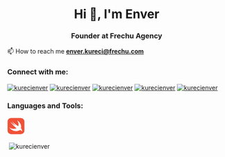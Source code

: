 <h1 align="center">Hi 👋, I'm Enver</h1>
<h3 align="center">Founder at Frechu Agency</h3>

📫 How to reach me **enver.kureci@frechu.com**

<h3 align="left">Connect with me:</h3>
<p align="left">
<a href="https://linkedin.com/in/kurecienver" target="blank"><img align="center" src="https://raw.githubusercontent.com/rahuldkjain/github-profile-readme-generator/master/src/images/icons/Social/linked-in-alt.svg" alt="kurecienver" height="30" width="40" /></a>
<a href="https://fb.com/kurecienver" target="blank"><img align="center" src="https://raw.githubusercontent.com/rahuldkjain/github-profile-readme-generator/master/src/images/icons/Social/facebook.svg" alt="kurecienver" height="30" width="40" /></a>
<a href="https://instagram.com/kurecienver" target="blank"><img align="center" src="https://raw.githubusercontent.com/rahuldkjain/github-profile-readme-generator/master/src/images/icons/Social/instagram.svg" alt="kurecienver" height="30" width="40" /></a>
<a href="https://dribbble.com/kurecienver" target="blank"><img align="center" src="https://raw.githubusercontent.com/rahuldkjain/github-profile-readme-generator/master/src/images/icons/Social/dribbble.svg" alt="kurecienver" height="30" width="40" /></a>
<a href="https://www.behance.net/kurecienver" target="blank"><img align="center" src="https://raw.githubusercontent.com/rahuldkjain/github-profile-readme-generator/master/src/images/icons/Social/behance.svg" alt="kurecienver" height="30" width="40" /></a>
</p>

<h3 align="left">Languages and Tools:</h3>
<p align="left"> <a href="https://developer.apple.com/swift/" target="_blank" rel="noreferrer"> <img src="https://raw.githubusercontent.com/devicons/devicon/master/icons/swift/swift-original.svg" alt="swift" width="40" height="40"/> </a> </p>

<p>&nbsp;<img align="center" src="https://github-readme-stats.vercel.app/api?username=kurecienver&show_icons=true&locale=en" alt="kurecienver" /></p>
